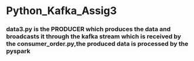 # Python_Kafka_Assig3
### data3.py is the PRODUCER which produces the data and broadcasts it through the kafka stream which is received by the consumer_order.py,the produced data is processed by the pyspark 
